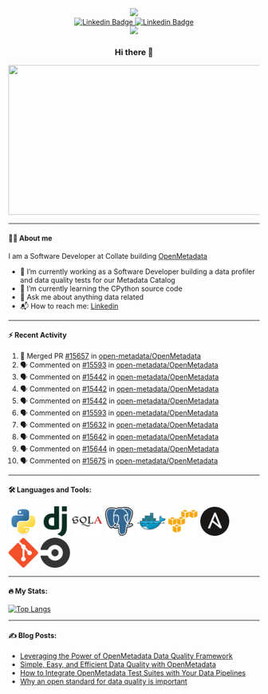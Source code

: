 <div id="header" align="center">
  <img src="https://media.giphy.com/media/5eLDrEaRGHegx2FeF2/giphy.gif" width="100"/>
</div>
<div id="badges" align="center">
  <a href="https://www.linkedin.com/in/teddycrepineau/">
    <img src="https://shields.io/badge/Linkedin-blue?logo=linkedin&logoColor=white&style=for-the-badge" alt="Linkedin Badge"/>
  </a>
  <a href="https://medium.com/@teddycrpineau">
    <img src="https://shields.io/badge/Medium-black?logo=medium&logoColor=white&style=for-the-badge" alt="Linkedin Badge"/>
  </a>
</div>
<div align="center">
  <img src="https://komarev.com/ghpvc/?username=TeddyCr&color=blue&style=flat-square" />
</div>

<h3 align="center">
Hi there 👋
</h3>
<div align="center">
  <img src="https://media.giphy.com/media/L8K62iTDkzGX6/giphy.gif" width="600" height="300"/>
</div>

---

#### :technologist: About me
I am a Software Developer at Collate building <a href="https://open-metadata.org"/>OpenMetadata</a>
- 🔭 I’m currently working as a Software Developer building a data profiler and data quality tests for our Metadata Catalog
- 🐍 I’m currently learning the CPython source code
- 💬 Ask me about anything data related
- 📬 How to reach me: [Linkedin](https://shields.io/badge/Linkedin-blue?logo=linkedin&logoColor=white&style=for-the-badge)

---

#### ⚡️ Recent Activity
<!--START_SECTION:activity-->
1. 🎉 Merged PR [#15657](https://github.com/open-metadata/OpenMetadata/pull/15657) in [open-metadata/OpenMetadata](https://github.com/open-metadata/OpenMetadata)
2. 🗣 Commented on [#15593](https://github.com/open-metadata/OpenMetadata/issues/15593#issuecomment-2015840621) in [open-metadata/OpenMetadata](https://github.com/open-metadata/OpenMetadata)
3. 🗣 Commented on [#15442](https://github.com/open-metadata/OpenMetadata/pull/15442#issuecomment-2015837904) in [open-metadata/OpenMetadata](https://github.com/open-metadata/OpenMetadata)
4. 🗣 Commented on [#15442](https://github.com/open-metadata/OpenMetadata/pull/15442#issuecomment-2015520937) in [open-metadata/OpenMetadata](https://github.com/open-metadata/OpenMetadata)
5. 🗣 Commented on [#15442](https://github.com/open-metadata/OpenMetadata/pull/15442#issuecomment-2015519988) in [open-metadata/OpenMetadata](https://github.com/open-metadata/OpenMetadata)
6. 🗣 Commented on [#15593](https://github.com/open-metadata/OpenMetadata/issues/15593#issuecomment-2015500396) in [open-metadata/OpenMetadata](https://github.com/open-metadata/OpenMetadata)
7. 🗣 Commented on [#15632](https://github.com/open-metadata/OpenMetadata/issues/15632#issuecomment-2015487053) in [open-metadata/OpenMetadata](https://github.com/open-metadata/OpenMetadata)
8. 🗣 Commented on [#15642](https://github.com/open-metadata/OpenMetadata/issues/15642#issuecomment-2015478817) in [open-metadata/OpenMetadata](https://github.com/open-metadata/OpenMetadata)
9. 🗣 Commented on [#15644](https://github.com/open-metadata/OpenMetadata/issues/15644#issuecomment-2015477289) in [open-metadata/OpenMetadata](https://github.com/open-metadata/OpenMetadata)
10. 🗣 Commented on [#15675](https://github.com/open-metadata/OpenMetadata/issues/15675#issuecomment-2015470473) in [open-metadata/OpenMetadata](https://github.com/open-metadata/OpenMetadata)
<!--END_SECTION:activity-->

---

#### :hammer_and_wrench: Languages and Tools:
<div>
   <img src="https://github.com/devicons/devicon/blob/master/icons/python/python-original.svg" width="60" height="60"/>
   <img src="https://github.com/devicons/devicon/blob/master/icons/django/django-plain.svg" width="60" height="60"/>
   <img src="https://github.com/devicons/devicon/blob/master/icons/sqlalchemy/sqlalchemy-original.svg" width="60" height="60"/>
   <img src="https://github.com/devicons/devicon/blob/master/icons/postgresql/postgresql-original.svg" width="60" height="60"/>
   <img src="https://github.com/devicons/devicon/blob/master/icons/docker/docker-original.svg" width="60" height="60"/>
   <img src="https://github.com/devicons/devicon/blob/master/icons/amazonwebservices/amazonwebservices-original.svg" width="60" height="60"/>
   <img src="https://github.com/devicons/devicon/blob/master/icons/ansible/ansible-original.svg" width="60" height="60"/>
   <img src="https://github.com/devicons/devicon/blob/master/icons/git/git-original.svg" width="60" height="60"/>
   <img src="https://github.com/devicons/devicon/blob/master/icons/circleci/circleci-plain.svg" width="60" height="60"/>
</div>

---

#### 🔥 My Stats:
[![Top Langs](https://github-readme-stats.vercel.app/api/top-langs/?username=TeddyCr&layout=compact&hide=javascript,html,css)](https://github.com/anuraghazra/github-readme-stats)

---

#### ✍️ Blog Posts:
<!-- BLOG-POST-LIST:START -->
- [Leveraging the Power of OpenMetadata Data Quality Framework](https://blog.open-metadata.org/leveraging-the-power-of-openmetadata-data-quality-framework-385ba2d8eaf?source=rss-16e0670af08f------2)
- [Simple, Easy, and Efficient Data Quality with OpenMetadata](https://blog.open-metadata.org/simple-easy-and-efficient-data-quality-with-openmetadata-1c4e7d329364?source=rss-16e0670af08f------2)
- [How to Integrate OpenMetadata Test Suites with Your Data Pipelines](https://blog.open-metadata.org/how-to-integrate-openmetadata-test-suites-with-your-data-pipelines-d83fb55fa494?source=rss-16e0670af08f------2)
- [Why an open standard for data quality is important](https://blog.open-metadata.org/why-are-we-building-a-data-quality-standard-1753fae87259?source=rss-16e0670af08f------2)
<!-- BLOG-POST-LIST:END -->
